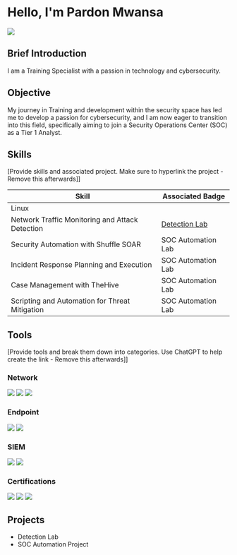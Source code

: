 # Hello, I'm Pardon Mwansa
<a href="https://linkedin.com/in/pardon-mwansa-cc-39317567"><img src="https://img.shields.io/badge/-LinkedIn-0072b1?&style=for-the-badge&logo=linkedin&logoColor=white" /></a>

## Brief Introduction 

I am a Training Specialist with a passion in technology and cybersecurity.

## Objective

My journey in Training and development within the security space has led me to develop a passion for cybersecurity, and I am now eager to transition into this field, specifically aiming to join a Security Operations Center (SOC) as a Tier 1 Analyst.

## Skills
[Provide skills and associated project. Make sure to hyperlink the project - Remove this afterwards]]

| Skill                                         | Associated Badge        |
|-----------------------------------------------|----------------------------|
| Linux          | <a href="https://academy.hackthebox.com/achievement/badge/783b5e0a-ec1e-11ee-b18d-bea50ffe6cb4"></a>|
| Network Traffic Monitoring and Attack Detection | <a href="https://google.com">Detection Lab</a>|
| Security Automation with Shuffle SOAR         | SOC Automation Lab|
| Incident Response Planning and Execution      | SOC Automation Lab|
| Case Management with TheHive                  | SOC Automation Lab|
| Scripting and Automation for Threat Mitigation | SOC Automation Lab|

## Tools
[Provide tools and break them down into categories. Use ChatGPT to help create the link - Remove this afterwards]]

### Network
<div>
    <a href="https://academy.hackthebox.com/achievement/1209782/229"><img src="https://img.shields.io/badge/-Wireshark-1679A7?&style=for-the-badge&logo=Wireshark&logoColor=white" /></a>
   <a href="https://academy.hackthebox.com/achievement/1209782/226"><img src="https://img.shields.io/badge/-Suricata-EF3B2D?&style=for-the-badge&logo=Suricata&logoColor=white" /></a>
   <a href="https://academy.hackthebox.com/achievement/1209782/226"> <img src="https://img.shields.io/badge/-Zeek-777BB4?&style=for-the-badge&logo=Zeek&logoColor=white" />
</div></a>

### Endpoint
<div>
    <img src="https://img.shields.io/badge/-Microsoft_Defender_for_Endpoint-00A4EF?&style=for-the-badge&logo=Microsoft&logoColor=white" />
    <img src="https://img.shields.io/badge/-Velociraptor-4B275F?&style=for-the-badge&logo=Velociraptor&logoColor=white" />
</div>

### SIEM
<div>
    <a href="https://academy.hackthebox.com/achievement/1209782/218"><img src="https://img.shields.io/badge/-Splunk-000000?&style=for-the-badge&logo=Splunk&logoColor=white" /></a>
    <a href="https://academy.hackthebox.com/achievement/1209782/214"><img src="https://img.shields.io/badge/-Elastic-005571?&style=for-the-badge&logo=Elastic&logoColor=white" /></a>
</div>

### Certifications
<div>
<a href="https://www.credly.com/badges/b16e97fd-65be-499a-8aa7-cfa083059d3e"><img src="https://img.shields.io/badge/Certified_in_Cybersecurity-green" /></a>
<a href="https://www.credly.com/badges/8eaaf507-c076-4f29-a6dc-337750ec8705"><img src="https://img.shields.io/badge/Google_Cybersecurity_Certificate-yellow"/></a>
<a href="https://www.credly.com/badges/031f3648-7749-455c-a84b-57aedabe4386"><img src="https://img.shields.io/badge/Google_Project_Management_Certificate-orange" /></a>
</div>

## Projects
- Detection Lab
- SOC Automation Project
